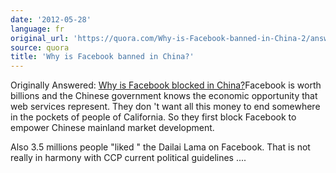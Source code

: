 ```yaml
---
date: '2012-05-28'
language: fr
original_url: 'https://quora.com/Why-is-Facebook-banned-in-China-2/answer/Clément-Renaud'
source: quora
title: 'Why is Facebook banned in China?'
---
```


Originally Answered: [Why is Facebook blocked in
China?](http://quora.com/Why-is-Facebook-blocked-in-China?no_redirect=1)Facebook
is worth billions and the Chinese government knows the economic
opportunity that web services represent. They don 't want all this money
to end somewhere in the pockets of people of California. So they first
block Facebook to empower Chinese mainland market development. 
 
Also 3.5 millions people  "liked " the Dailai Lama on Facebook. That is
not really in harmony with CCP current political guidelines ....
